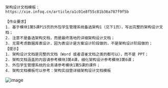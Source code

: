 ```
架构设计文档模板：
https://xie.infoq.cn/article/a1c01e8f55c81b36a787f9f5b
```

```
【作业要求】
1. 基于模块1第5课P15页的外包学生管理系统备选架构1（见下1页），写出完整的架构设计文档；
2. 注意不是备选架构文档，而是最终落地的详细架构设计文档；
3. 无需考虑数据库表设计，因为表设计是方案设计阶段做的，不是架构设计阶段做的；
【提示】
1. 架构设计文档是完整的文档（Word 或者语雀文档之类的都可以），而不是 PPT；
2. 架构文档涵盖的内容请参考模块3第4课，细化架构设计参考模块3第6课；
3. 外包学生管理系统的业务请参考模块1第5课的课件；
4. 架构文档模板可以参考：架构实战营详细架构设计文档模板
```
![image](https://user-images.githubusercontent.com/66302357/182549189-f4d08289-1e17-4a15-bfa6-67c18e431990.png)
